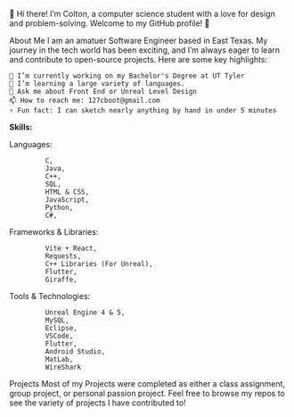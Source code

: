 👋 Hi there! I’m Colton, a computer science student with a love for design and problem-solving. Welcome to my GitHub profile! 🚀

About Me
I am an amatuer Software Engineer based in East Texas. My journey in the tech world has been exciting, and I’m always eager to learn and contribute to open-source projects. Here are some key highlights:


    🔭 I’m currently working on my Bachelor's Degree at UT Tyler
    🌱 I’m learning a large variety of languages.
    💬 Ask me about Front End or Unreal Level Design
    📫 How to reach me: 127cboot@gmail.com
    ⚡ Fun fact: I can sketch nearly anything by hand in under 5 minutes 


**Skills:**

Languages: 

             C,
             Java,
             C++,
             SQL,
             HTML & CSS,
             JavaScript,
             Python,
             C#,

            
Frameworks & Libraries: 

             Vite + React,
             Requests,
             C++ Libraries (For Unreal),
             Flutter,
             Giraffe,

             
Tools & Technologies:

             Unreal Engine 4 & 5,
             MySQL,
             Eclipse,
             VSCode,
             Flutter,
             Android Studio,
             MatLab,
             WireShark
             
            
Projects
Most of my Projects were completed as either a class assignment, group project, or personal passion project.
Feel free to browse my repos to see the variety of projects I have contributed to!
 
